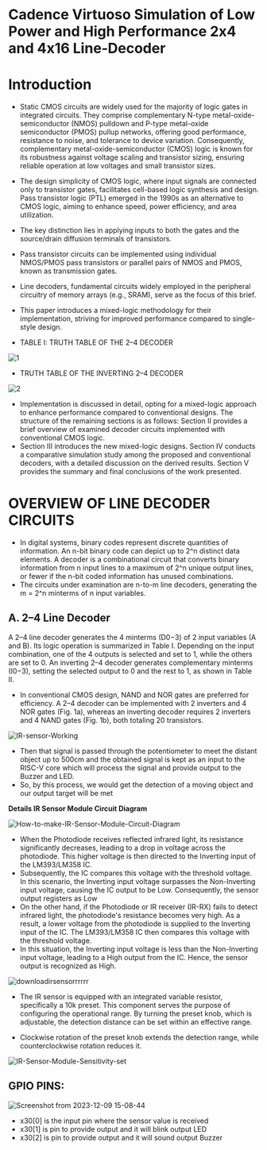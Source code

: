 
# Cadence Virtuoso Simulation of Low Power and High Performance 2x4 and 4x16 Line‐Decoder


# Introduction

* Static CMOS circuits are widely used for the majority of logic gates in integrated circuits. They comprise complementary N-type metal-oxide-semiconductor (NMOS) pulldown and P-type metal-oxide semiconductor (PMOS) pullup networks, offering good performance, resistance to noise, and 
tolerance to device variation. Consequently, complementary metal-oxide-semiconductor (CMOS) logic is known for its robustness against voltage scaling and transistor sizing, ensuring reliable 
operation at low voltages and small transistor sizes.
* The design simplicity of CMOS logic, where input signals are connected only to transistor gates, facilitates cell-based logic synthesis and design. 
Pass transistor logic (PTL) emerged in the 1990s as an alternative to CMOS logic, aiming to enhance speed, power efficiency, and area utilization.
* The key distinction lies in applying inputs to both the gates and the source/drain diffusion terminals of transistors.
* Pass transistor circuits can be implemented using individual NMOS/PMOS pass transistors or parallel pairs of NMOS and PMOS, known as transmission gates. 
* Line decoders, fundamental circuits widely employed in the peripheral circuitry of memory arrays (e.g., SRAM), serve as the focus of this brief.
* This paper introduces a mixed-logic methodology for their implementation, striving for improved performance compared to single-style design.


*  TABLE I: TRUTH TABLE OF THE 2–4 DECODER

![1](https://github.com/SolankiPratikkumar/Simulation-Low-Power-and-High-Performance-2x4-and-4x16-Line-Decoder/assets/140999250/cfe7f49d-82e0-49f8-8eca-d1d18218db40)


* TRUTH TABLE OF THE INVERTING 2–4 DECODER

![2](https://github.com/SolankiPratikkumar/Simulation-Low-Power-and-High-Performance-2x4-and-4x16-Line-Decoder/assets/140999250/b38b6043-8d79-44db-a132-6cc93ed3feaa)

* Implementation is discussed in detail, opting for a mixed-logic approach to enhance performance compared to conventional designs. The structure of the remaining sections is as follows: Section II 
provides a brief overview of examined decoder circuits implemented with conventional CMOS logic.
* Section III introduces the new mixed-logic designs. Section IV conducts a comparative simulation study among the proposed and conventional decoders, with a detailed discussion on the derived 
results. Section V provides the summary and final conclusions of the work presented.

# OVERVIEW OF LINE DECODER CIRCUITS

* In digital systems, binary codes represent discrete quantities of information. An n-bit binary code can depict up to 2^n distinct data elements. A decoder is a combinational circuit that converts binary information from n input lines to a maximum of 2^n unique output lines, or fewer if the n-bit coded 
information has unused combinations.
* The circuits under examination are n-to-m line decoders, generating the m = 2^n minterms of n input variables.

## A. 2–4 Line Decoder

A 2–4 line decoder generates the 4 minterms (D0−3) of 2 input variables (A and B). Its logic operation is summarized in Table I. Depending on the input combination, one of the 4 outputs is 
selected and set to 1, while the others are set to 0. An inverting 2–4 decoder generates complementary minterms (I0−3), setting the selected output to 0 and the rest to 1, as shown in Table II.
* In conventional CMOS design, NAND and NOR gates are preferred for efficiency. A 2–4 decoder can be implemented with 2 inverters and 4 NOR gates (Fig. 1a), whereas an inverting decoder requires 2 inverters and 4 NAND gates (Fig. 1b), both totaling 20 transistors.

![IR-sensor-Working](https://github.com/SolankiPratikkumar/IIITB_PRATIKKUMAR_ASIC/assets/140999250/f4c65e8b-b122-4a53-909c-bee121a5c4cf)

* Then that signal is passed through the potentiometer to meet the distant object up to 500cm and the obtained signal is kept as an input to the RISC-V core which will process the signal and provide output to the Buzzer and LED.
* So, by this process, we would get the detection of a moving object and our output target will be met

**Details IR Sensor Module Circuit Diagram**

![How-to-make-IR-Sensor-Module-Circuit-Diagram](https://github.com/SolankiPratikkumar/IIITB_PRATIKKUMAR_ASIC/assets/140999250/70e12018-2a69-44f8-ae4b-11d4439fee29)

* When the Photodiode receives reflected infrared light, its resistance significantly decreases, leading to a drop in voltage across the photodiode. This higher voltage is then directed to the Inverting input of the LM393/LM358 IC.
* Subsequently, the IC compares this voltage with the threshold voltage. In this scenario, the Inverting input voltage surpasses the Non-Inverting input voltage, causing the IC output to be Low. Consequently, the sensor output registers as Low
* On the other hand, if the Photodiode or IR receiver (IR-RX) fails to detect infrared light, the photodiode's resistance becomes very high. As a result, a lower voltage from the photodiode is supplied to the Inverting input of the IC. The LM393/LM358 IC then compares this voltage with the threshold voltage.
* In this situation, the Inverting input voltage is less than the Non-Inverting input voltage, leading to a High output from the IC. Hence, the sensor output is recognized as High.

![downloadirsensorrrrrr](https://github.com/SolankiPratikkumar/IIITB_PRATIKKUMAR_ASIC/assets/140999250/a65b808c-c264-4c35-b55a-f99d602d5d5c)

* The IR sensor is equipped with an integrated variable resistor, specifically a 10k preset. This component serves the purpose of configuring the operational range. By turning the preset knob, which is adjustable, the detection distance can be set within an effective range.
  
* Clockwise rotation of the preset knob extends the detection range, while counterclockwise rotation reduces it.
  

![IR-Sensor-Module-Sensitivity-set](https://github.com/SolankiPratikkumar/IIITB_PRATIKKUMAR_ASIC/assets/140999250/f7923c27-cb3f-4615-b1c9-81bce4acd238)

## GPIO PINS:

![Screenshot from 2023-12-09 15-08-44](https://github.com/SolankiPratikkumar/IIITB_PRATIKKUMAR_ASIC/assets/140999250/b2730883-9460-497e-9787-24667c4378bf)

* x30[0] is the input pin where the sensor value is received
* x30[1] is pin to provide output and it will blink output LED
* x30[2] is pin to provide output and it will sound output Buzzer
  
